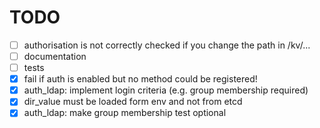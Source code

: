TODO
===

* [ ] authorisation is not correctly checked if you change the path in /kv/...
* [ ] documentation
* [ ] tests
* [X] fail if auth is enabled but no method could be registered!
* [X] auth_ldap: implement login criteria (e.g. group membership required)
* [X] dir_value must be loaded form env and not from etcd
* [X] auth_ldap: make group membership test optional
